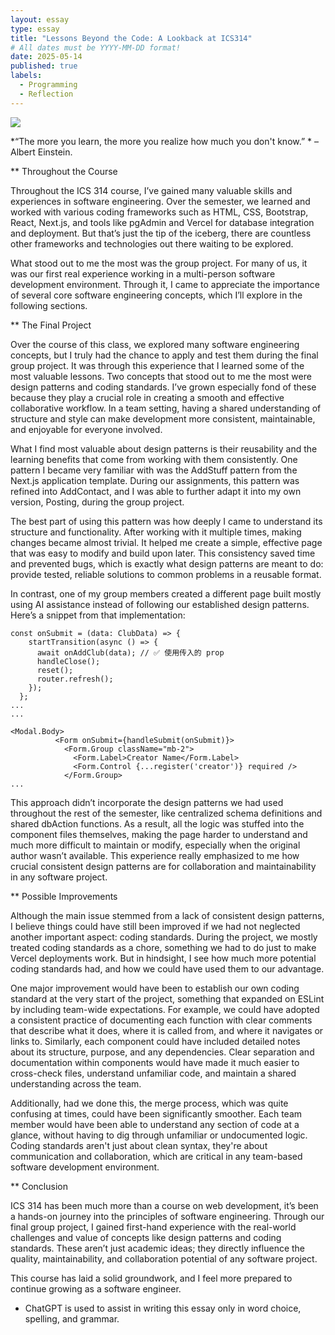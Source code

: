 ```yaml
---
layout: essay
type: essay
title: "Lessons Beyond the Code: A Lookback at ICS314"
# All dates must be YYYY-MM-DD format!
date: 2025-05-14
published: true
labels:
  - Programming
  - Reflection
---
```

<img src="https://media.istockphoto.com/id/693474546/photo/iceberg-floating-in-arctic-sea.jpg?s=612x612&w=0&k=20&c=7JISfbPbqqOXzkwtqBuGJZi5hI1m4xhZTtuQH4kJLIk=">

*“The more you learn, the more you realize how much you don't know.” * – Albert Einstein.

** Throughout the Course

Throughout the ICS 314 course, I’ve gained many valuable skills and experiences in software engineering. Over the semester, we learned and worked with various coding frameworks such as HTML, CSS, Bootstrap, React, Next.js, and tools like pgAdmin and Vercel for database integration and deployment. But that’s just the tip of the iceberg, there are countless other frameworks and technologies out there waiting to be explored.

What stood out to me the most was the group project. For many of us, it was our first real experience working in a multi-person software development environment. Through it, I came to appreciate the importance of several core software engineering concepts, which I’ll explore in the following sections.

** The Final Project

Over the course of this class, we explored many software engineering concepts, but I truly had the chance to apply and test them during the final group project. It was through this experience that I learned some of the most valuable lessons. Two concepts that stood out to me the most were design patterns and coding standards. I’ve grown especially fond of these because they play a crucial role in creating a smooth and effective collaborative workflow. In a team setting, having a shared understanding of structure and style can make development more consistent, maintainable, and enjoyable for everyone involved.

What I find most valuable about design patterns is their reusability and the learning benefits that come from working with them consistently. One pattern I became very familiar with was the AddStuff pattern from the Next.js application template. During our assignments, this pattern was refined into AddContact, and I was able to further adapt it into my own version, Posting, during the group project.

The best part of using this pattern was how deeply I came to understand its structure and functionality. After working with it multiple times, making changes became almost trivial. It helped me create a simple, effective page that was easy to modify and build upon later. This consistency saved time and prevented bugs, which is exactly what design patterns are meant to do: provide tested, reliable solutions to common problems in a reusable format.

In contrast, one of my group members created a different page built mostly using AI assistance instead of following our established design patterns. Here’s a snippet from that implementation:
```
const onSubmit = (data: ClubData) => {
    startTransition(async () => {
      await onAddClub(data); // ✅ 使用传入的 prop
      handleClose();
      reset();
      router.refresh();
    });
  };
...
...

<Modal.Body>
          <Form onSubmit={handleSubmit(onSubmit)}>
            <Form.Group className="mb-2">
              <Form.Label>Creator Name</Form.Label>
              <Form.Control {...register('creator')} required />
            </Form.Group>
...

```

This approach didn’t incorporate the design patterns we had used throughout the rest of the semester, like centralized schema definitions and shared dbAction functions. As a result, all the logic was stuffed into the component files themselves, making the page harder to understand and much more difficult to maintain or modify, especially when the original author wasn’t available. This experience really emphasized to me how crucial consistent design patterns are for collaboration and maintainability in any software project.

** Possible Improvements

Although the main issue stemmed from a lack of consistent design patterns, I believe things could have still been improved if we had not neglected another important aspect: coding standards. During the project, we mostly treated coding standards as a chore, something we had to do just to make Vercel deployments work. But in hindsight, I see how much more potential coding standards had, and how we could have used them to our advantage.

One major improvement would have been to establish our own coding standard at the very start of the project, something that expanded on ESLint by including team-wide expectations. For example, we could have adopted a consistent practice of documenting each function with clear comments that describe what it does, where it is called from, and where it navigates or links to. Similarly, each component could have included detailed notes about its structure, purpose, and any dependencies. Clear separation and documentation within components would have made it much easier to cross-check files, understand unfamiliar code, and maintain a shared understanding across the team.

Additionally, had we done this, the merge process, which was quite confusing at times, could have been significantly smoother. Each team member would have been able to understand any section of code at a glance, without having to dig through unfamiliar or undocumented logic. Coding standards aren't just about clean syntax, they're about communication and collaboration, which are critical in any team-based software development environment.

** Conclusion

ICS 314 has been much more than a course on web development, it’s been a hands-on journey into the principles of software engineering. Through our final group project, I gained first-hand experience with the real-world challenges and value of concepts like design patterns and coding standards. These aren’t just academic ideas; they directly influence the quality, maintainability, and collaboration potential of any software project.

This course has laid a solid groundwork, and I feel more prepared to continue growing as a software engineer.

- ChatGPT is used to assist in writing this essay only in word choice, spelling, and grammar.

